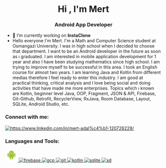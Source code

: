 <h1 align="center">Hi , I'm Mert</h1>
<h3 align="center">Android App Developer</h3>

- 🔭 I’m currently working on **InstaClone**
- Hello everyone I'm Mert. I'm a Math and Computer Science student at Osmangazi University. I was in high school when I decided to choose that department. I want to be an Android developer in the future as soon as ı graduated. I am interested in mobile application development for 1 year and also I have been studying mathematics since high school. I am trying to improve myself to be successful in this area. I took an English course for almost two years. I am learning Java and Kotlin from different medias therefore I feel ready to enter this industry. 
I am good at practical thinking, critical analysis and I love being social and doing activities that have made me more enterprises. Topics which ı known are Kotlin, beginner level Java, OOP, Fragment, JSON & API, Firebase, Git-Github, Retrofit, RecyclerView, RxJava, Room Database, Layout, SQLite, Android Studio, etc.

<h3 align="left">Connect with me:</h3>
<p align="left">
<a href="https://linkedin.com/in/https://www.linkedin.com/in/mert-adal%c4%b1-120726229/" target="blank"><img align="center" src="https://raw.githubusercontent.com/rahuldkjain/github-profile-readme-generator/master/src/images/icons/Social/linked-in-alt.svg" alt="https://www.linkedin.com/in/mert-adal%c4%b1-120726229/" height="30" width="40" /></a>
</p>

<h3 align="left">Languages and Tools:</h3>
<p align="left"> <a href="https://developer.android.com" target="_blank" rel="noreferrer"> <img src="https://raw.githubusercontent.com/devicons/devicon/master/icons/android/android-original-wordmark.svg" alt="android" width="40" height="40"/> </a> <a href="https://firebase.google.com/" target="_blank" rel="noreferrer"> <img src="https://www.vectorlogo.zone/logos/firebase/firebase-icon.svg" alt="firebase" width="40" height="40"/> </a> <a href="https://cloud.google.com" target="_blank" rel="noreferrer"> <img src="https://www.vectorlogo.zone/logos/google_cloud/google_cloud-icon.svg" alt="gcp" width="40" height="40"/> </a> <a href="https://git-scm.com/" target="_blank" rel="noreferrer"> <img src="https://www.vectorlogo.zone/logos/git-scm/git-scm-icon.svg" alt="git" width="40" height="40"/> </a> <a href="https://kotlinlang.org" target="_blank" rel="noreferrer"> <img src="https://www.vectorlogo.zone/logos/kotlinlang/kotlinlang-icon.svg" alt="kotlin" width="40" height="40"/> </a> <a href="https://www.sqlite.org/" target="_blank" rel="noreferrer"> <img src="https://www.vectorlogo.zone/logos/sqlite/sqlite-icon.svg" alt="sqlite" width="40" height="40"/> </a> <a href="https://www.adobe.com/products/xd.html" target="_blank" rel="noreferrer"> <img src="https://cdn.worldvectorlogo.com/logos/adobe-xd.svg" alt="xd" width="40" height="40"/> </a> </p>

